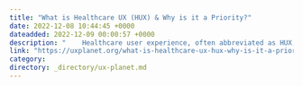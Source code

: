 ```yaml
---
title: "What is Healthcare UX (HUX) & Why is it a Priority?"
date: 2022-12-08 10:44:45 +0000
dateadded: 2022-12-09 00:00:57 +0000
description: "    Healthcare user experience, often abbreviated as HUX, is the overall experience of a patient or healthcare provider when interacting with…  Continue reading on UX Planet »  "
link: "https://uxplanet.org/what-is-healthcare-ux-hux-why-is-it-a-priority-d930f97abfd9?source=rss----819cc2aaeee0---4"
category:
directory: _directory/ux-planet.md
---
```

